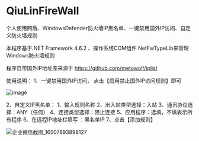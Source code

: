 # QiuLinFireWall
个人使用网盾、WindowsDefender防火墙IP黑名单、一键禁用国外IP访问、自定义防火墙规则

本程序基于.NET Framework 4.6.2 、操作系统COM组件 NetFwTypeLib来管理Windows防火墙规则 

程序自带国外IP地址库来源于 https://github.com/metowolf/iplist

使用说明：
1、一键禁用国外IP访问， 点击【启用禁止国外IP访问规则】即可

![image](https://user-images.githubusercontent.com/53858121/164968207-6433cfb5-4455-4454-b5a1-bea2f8d3b13b.png)

2、自定义IP黑名单：
               1、输入规则名称
               2、出入站类型选择：入站
               3、通讯协议选择：ANY（任何）
               4、连接类型选择：阻止连接
               5、应用程序：选填，不填表示所有程序
               6、在远程IP地址栏填写 ：黑名单IP
               7、点击【添加规则】


![企业微信截图_16507893898127](https://user-images.githubusercontent.com/53858121/164967861-d8007765-9ea7-4306-987b-7bf7910b7ad6.png)
